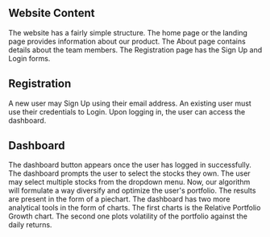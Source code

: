 ## Website Content
The website has a fairly simple structure. The home page or the landing page provides information about our product. The About page contains details about the team members. The Registration page has the Sign Up and Login forms.

## Registration
A new user may Sign Up using their email address. An existing user must use their credentials to Login. Upon logging in, the user can access the dashboard.

## Dashboard
The dashboard button appears once the user has logged in successfully. The dashboard prompts the user to select the stocks they own. The user may select multiple stocks from the dropdown menu. Now, our algorithm will formulate a way diversify and optimize the user's portfolio. The results are present in the form of a piechart. The dashboard has two more analytical tools in the form of charts. The first charts is the Relative Portfolio Growth chart. The second one plots volatility of the portfolio against the daily returns.
